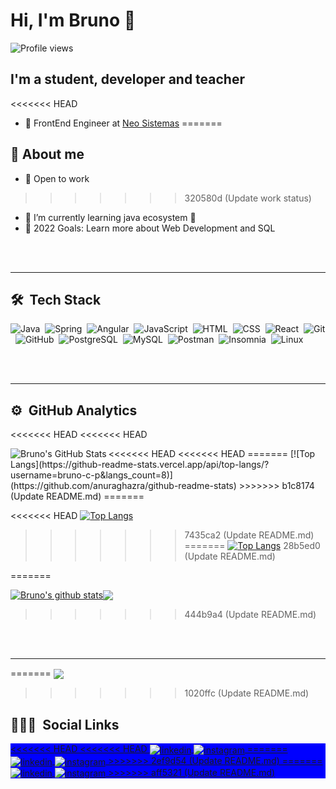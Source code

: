 # Hi, I'm Bruno 👋
<p align="left"> <img src="https://komarev.com/ghpvc/?username=bruno_c_p&color=blue" alt="Profile views" /> </p>

## I'm a student, developer and teacher

<<<<<<< HEAD
- 💼 FrontEnd Engineer at [Neo Sistemas](http://www.neosistemas.com.br)
=======
## 🚀 About me
- 💼 Open to work
>>>>>>> 320580d (Update work status)
- 🌱 I’m currently learning java ecosystem 🚀
- 🥅 2022 Goals: Learn more about Web Development and SQL

<br><br>

---

## 🛠 &nbsp;Tech Stack

![Java](https://img.shields.io/badge/-Java-05122A?style=flat&logo=java&logoColor=white&color=0d1117)&nbsp;
![Spring](https://img.shields.io/badge/-Spring-05122A?style=flat&logo=spring&logoColor=white&color=0d1117)&nbsp;
![Angular](https://img.shields.io/badge/-Angular-05122A?style=flat&logo=angular&logoColor=white&color=0d1117)&nbsp;
![JavaScript](https://img.shields.io/badge/-JavaScript-05122A?style=flat&logo=javascript&logoColor=white&color=0d1117)&nbsp;
![HTML](https://img.shields.io/badge/-HTML-05122A?style=flat&logo=HTML5&logoColor=white&color=0d1117)&nbsp;
![CSS](https://img.shields.io/badge/-CSS-05122A?style=flat&logo=CSS3&logoColor=white&color=0d1117)&nbsp;
![React](https://img.shields.io/badge/-React-05122A?style=flat&logo=react&logoColor=white&color=0d1117)&nbsp;
![Git](https://img.shields.io/badge/-Git-05122A?style=flat&logo=git&logoColor=white&color=0d1117)&nbsp;
![GitHub](https://img.shields.io/badge/-GitHub-05122A?style=flat&logo=github&logoColor=white&color=0d1117)&nbsp;
![PostgreSQL](https://img.shields.io/badge/-PostgreSQL-05122A?style=flat&logo=postgresql&logoColor=white&color=0d1117)&nbsp;
![MySQL](https://img.shields.io/badge/-MySQL-05122A?style=flat&logo=mysql&logoColor=white&color=0d1117)&nbsp;
![Postman](https://img.shields.io/badge/-Postman-05122A?style=flat&logo=postman&logoColor=white&color=0d1117)&nbsp;
![Insomnia](https://img.shields.io/badge/-Imsomnia-05122A?style=flat&logo=insomnia&logoColor=white&color=0d1117)&nbsp;
![Linux](https://img.shields.io/badge/-Linux-05122A?style=flat&logo=linux&logoColor=white&color=0d1117)&nbsp;

<br><br>

---

## ⚙️ &nbsp;GitHub Analytics

<<<<<<< HEAD
<<<<<<< HEAD
<p align="left">
<<<<<<< HEAD
<<<<<<< HEAD

  <img align="left" alt="Bruno's GitHub Stats" src="https://github-readme-stats.vercel.app/api?username=bruno_c_p&show_icons=true&hide_border=false&title_color=ff652f&icon_color=FFE400&bg_color=09131B&text_color=ffffff&border_color=0c1a25" />
=======
[![Top Langs](https://github-readme-stats.vercel.app/api/top-langs/?username=bruno-c-p&langs_count=8)](https://github.com/anuraghazra/github-readme-stats)
>>>>>>> b1c8174 (Update README.md)
=======

<<<<<<< HEAD
  [![Top Langs](https://github-readme-stats.vercel.app/api/top-langs/?username=anuraghazra&langs_count=8)](https://github.com/anuraghazra/github-readme-stats)
>>>>>>> 7435ca2 (Update README.md)
=======
  [![Top Langs](https://github-readme-stats.vercel.app/api/top-langs/?username=bruno-c-p)](https://github.com/anuraghazra/github-readme-stats)
>>>>>>> 28b5ed0 (Update README.md)
  
</p>
=======

<a href="https://github.com/anuraghazra/github-readme-stats"><img align="center" src="https://github-readme-stats.vercel.app/api?username=bruno-c-p&show_icons=true&include_all_commits=true&hide_border=true&bg_color=0d1117&text_color=c9d1d9&title_color=58a6ff" alt="Bruno's github stats" /></a><a href="https://github.com/anuraghazra/github-readme-stats"><img align="center" src="https://github-readme-stats.vercel.app/api/top-langs/?username=bruno-c-p&layout=compact&hide_border=true&bg_color=0d1117&text_color=c9d1d9&title_color=FFF" /></a>
>>>>>>> 444b9a4 (Update README.md)

<br><br>

---
=======
<a href="https://github.com/anuraghazra/github-readme-stats"><img align="center" src="https://github-readme-stats.vercel.app/api/top-langs/?username=bruno-c-p&layout=compact&hide_border=true&bg_color=0d1117&text_color=c9d1d9&title_color=FFF" /></a>
>>>>>>> 1020ffc (Update README.md)

## 👨🏽‍🦲 &nbsp;Social Links

<p align="left" style="background:blue">
<a href="https://www.linkedin.com/in/bruno-cardozo-pereira-561b31196/" target="_blank">
<<<<<<< HEAD
<<<<<<< HEAD
  <img align="center" src="https://img.shields.io/badge/-bruno_c_p-05122A?style=flat&logo=linkedin" alt="linkedin"/>
</a>
<a href="https://instagram.com/bruno_c_p" target="_blank">
 <img align="center" src="https://img.shields.io/badge/-bruno_c_p-05122A?style=flat&logo=instagram" alt="instagram"/>
=======
  <img align="center" src="https://img.shields.io/badge/-LinkedIn-05122A?style=flat&logo=linkedin" alt="linkedin"/>
</a>
<a href="https://instagram.com/bruno_c_p" target="_blank">
 <img align="center" src="https://img.shields.io/badge/-Instagram-05122A?style=flat&logo=instagram" alt="instagram"/>
>>>>>>> 2ef9d54 (Update README.md)
=======
  <img align="center" src="https://img.shields.io/badge/-LinkedIn-05122A?style=flat&logo=linkedin&logoColor=white&color=0d1117" alt="linkedin"/>
</a>
<a href="https://instagram.com/bruno_c_p" target="_blank">
 <img align="center" src="https://img.shields.io/badge/-Instagram-05122A?style=flat&logo=instagram&logoColor=white&color=0d1117" alt="instagram"/>
>>>>>>> aff5321 (Update README.md)
</a>
</p>

